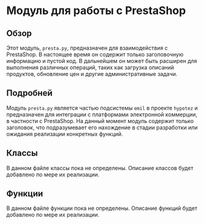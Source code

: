 # Модуль для работы с PrestaShop
## Обзор

Этот модуль, `presta.py`, предназначен для взаимодействия с PrestaShop. В настоящее время он содержит только заголовочную информацию и пустой код. В дальнейшем он может быть расширен для выполнения различных операций, таких как загрузка описаний продуктов, обновление цен и другие административные задачи.

## Подробней

Модуль `presta.py` является частью подсистемы `emil` в проекте `hypotez` и предназначен для интеграции с платформами электронной коммерции, в частности с PrestaShop. На данный момент модуль содержит только заголовок, что подразумевает его нахождение в стадии разработки или ожидания реализации конкретных функций.

## Классы

В данном файле классы пока не определены. Описание классов будет добавлено по мере их реализации.

## Функции

В данном файле функции пока не определены. Описание функций будет добавлено по мере их реализации.